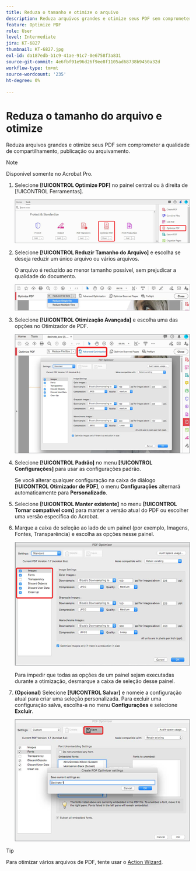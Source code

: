 ```yaml
---
title: Reduza o tamanho e otimize o arquivo
description: Reduza arquivos grandes e otimize seus PDF sem comprometer a qualidade de compartilhamento, publicação ou arquivamento
feature: Optimize PDF
role: User
level: Intermediate
jira: KT-6827
thumbnail: KT-6827.jpg
exl-id: da187edb-b1c9-41ae-91c7-0e6758f3a831
source-git-commit: 4e6fbf91e96d26f9ee8f1105ad68738b9450a32d
workflow-type: tm+mt
source-wordcount: '235'
ht-degree: 0%

---
```


# Reduza o tamanho do arquivo e otimize

Reduza arquivos grandes e otimize seus PDF sem comprometer a qualidade de compartilhamento, publicação ou arquivamento.

>[!NOTE]
>
>Disponível somente no Acrobat Pro.

1. Selecione **[!UICONTROL Optimize PDF]** no painel central ou à direita de [!UICONTROL Ferramentas].

   ![Reduzir Etapa 1](../assets/Reduce_1.png)

1. Selecione **[!UICONTROL Reduzir Tamanho do Arquivo]** e escolha se deseja reduzir um único arquivo ou vários arquivos.

   O arquivo é reduzido ao menor tamanho possível, sem prejudicar a qualidade do documento.

   ![Reduzir Etapa 2](../assets/Reduce_2.png)

1. Selecione **[!UICONTROL Otimização Avançada]** e escolha uma das opções no Otimizador de PDF.

   ![Reduzir Etapa 3](../assets/Reduce_3.png)

1. Selecione **[!UICONTROL Padrão]** no menu **[!UICONTROL Configurações]** para usar as configurações padrão.

   Se você alterar qualquer configuração na caixa de diálogo **[!UICONTROL Otimizador de PDF]**, o menu **Configurações** alternará automaticamente para **Personalizado**.

1. Selecione **[!UICONTROL Manter existente]** no menu **[!UICONTROL Tornar compatível com]** para manter a versão atual do PDF ou escolher uma versão específica do Acrobat.

1. Marque a caixa de seleção ao lado de um painel (por exemplo, Imagens, Fontes, Transparência) e escolha as opções nesse painel.

   ![Reduzir Etapa 5](../assets/Reduce_5.png)

   Para impedir que todas as opções de um painel sejam executadas durante a otimização, desmarque a caixa de seleção desse painel.

1. **(Opcional)** Selecione **[!UICONTROL Salvar]** e nomeie a configuração atual para criar uma seleção personalizada. Para excluir uma configuração salva, escolha-a no menu **Configurações** e selecione **Excluir**.

   ![Reduzir Etapa 6](../assets/Reduce_6.png)

>[!TIP]
>
>Para otimizar vários arquivos de PDF, tente usar o [Action Wizard](../advanced-tasks/action.md).